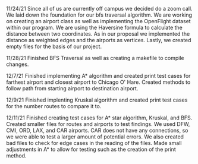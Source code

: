 11/24/21
Since all of us are currently off campus we decided do a zoom call. We laid down the foundation for our bfs traversal algorithm. We are working on creating an airport class as well as implementing the OpenFlight dataset within our program. We are using the Haversine formula to calculate the distance between two coordinates. As in our proposal we implemented the distance as weighted edges and the airports as vertices. Lastly, we created empty files for the basis of our project. 

11/28/21
Finished BFS Traversal as well as creating a makefile to compile changes. 

12/7/21
Finished implementing A* algorithm and created print test cases for farthest airport and closest airport to Chicago O' Hare. Created methods to follow path from starting airport to destination airport. 

12/9/21
Finished implenting Kruskal algorithm and created print test cases for the number routes to compare it to. 

12/11/21 
Finished creating test cases for A* star algorithm, Kruskal, and BFS. Created smaller files for routes and airports to test findings. We used DFW, CMI, ORD, LAX, and CAR airports. CAR does not have any connections, so we were able to test a larger amount of potential errors. We also created bad files to check for edge cases in the reading of the files. Made small adjustments in A* to allow for testing such as the creation of the print method.